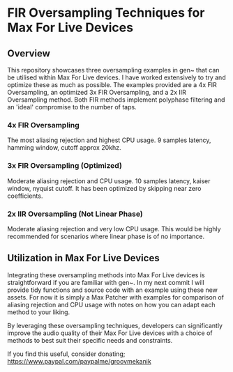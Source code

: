 # FIR Oversampling Techniques for Max For Live Devices

## Overview

This repository showcases three oversampling examples in gen~ that can be utilised within Max For Live devices. I have worked extensively to try and optimize these as much as possible. The examples provided are a 4x FIR Oversampling, an optimized 3x FIR Oversampling, and a 2x IIR Oversampling method. Both FIR methods implement polyphase filtering and an 'ideal' compromise to the number of taps.

### 4x FIR Oversampling

The most aliasing rejection and highest CPU usage. 9 samples latency, hamming window, cutoff approx 20khz.

### 3x FIR Oversampling (Optimized)

Moderate aliasing rejection and CPU usage. 10 samples latency, kaiser window, nyquist cutoff. It has been optimized by skipping near zero coefficients.

### 2x IIR Oversampling (Not Linear Phase)

Moderate aliasing rejection and very low CPU usage. This would be highly recommended for scenarios where linear phase is of no importance.

## Utilization in Max For Live Devices

Integrating these oversampling methods into Max For Live devices is straightforward if you are familiar with gen~. In my next commit I will provide tidy functions and source code with an example using these new assets.
For now it is simply a Max Patcher with examples for comparison of aliasing rejection and CPU usage with notes on how you can adapt each method to your liking.

By leveraging these oversampling techniques, developers can significantly improve the audio quality of their Max For Live devices with a choice of methods to best suit their specific needs and constraints.

If you find this useful, consider donating; https://www.paypal.com/paypalme/groovmekanik
